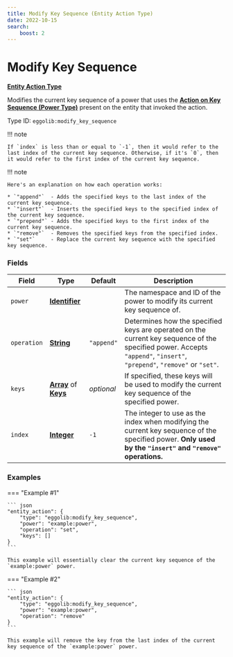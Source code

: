```yaml
---
title: Modify Key Sequence (Entity Action Type)
date: 2022-10-15
search:
    boost: 2
---
```


#   Modify Key Sequence

[**Entity Action Type**][1]

Modifies the current key sequence of a power that uses the [**Action on Key Sequence (Power Type)**][2] present on the entity that invoked the action.

Type ID: `eggolib:modify_key_sequence`


!!! note

    If `index` is less than or equal to `-1`, then it would refer to the last index of the current key sequence. Otherwise, if it's `0`, then it would refer to the first index of the current key sequence.


!!! note

    Here's an explanation on how each operation works:

    * `"append"`  - Adds the specified keys to the last index of the current key sequence.
    * `"insert"`  - Inserts the specified keys to the specified index of the current key sequence.
    * `"prepend"` - Adds the specified keys to the first index of the current key sequence.
    * `"remove"`  - Removes the specified keys from the specified index.
    * `"set"`     - Replace the current key sequence with the specified key sequence.


### Fields

Field | Type | Default | Description
------|------|---------|------------
`power` | [**Identifier**][3] | | The namespace and ID of the power to modify its current key sequence of.
`operation` | [**String**][4] | `"append"` | Determines how the specified keys are operated on the current key sequence of the specified power. Accepts `"append"`, `"insert"`, `"prepend"`, `"remove"` or `"set"`.
`keys` | [**Array**][5] of [**Keys**][6] | *optional* | If specified, these keys will be used to modify the current key sequence of the specified power.
`index` | [**Integer**][7] | `-1` | The integer to use as the index when modifying the current key sequence of the specified power. **Only used by the `"insert"` and `"remove"` operations.**


### Examples

=== "Example #1"

    ``` json
    "entity_action": {
        "type": "eggolib:modify_key_sequence",
        "power": "example:power",
        "operation": "set",
        "keys": []
    }
    ```

    This example will essentially clear the current key sequence of the `example:power` power.


=== "Example #2"

    ``` json
    "entity_action": {
        "type": "eggolib:modify_key_sequence",
        "power": "example:power",
        "operation": "remove"
    }
    ```

    This example will remove the key from the last index of the current key sequence of the `example:power` power.



[1]: ../entity_action_types.md
[2]: ../power_types/action_on_key_sequence.md
[3]: https://origins.readthedocs.io/en/latest/types/data_types/identifier
[4]: https://origins.readthedocs.io/en/latest/types/data_types/string
[5]: https://origins.readthedocs.io/en/latest/types/data_types/array
[6]: ../data_types/key.md
[7]: https://origins.readthedocs.io/en/latest/types/data_types/integer

